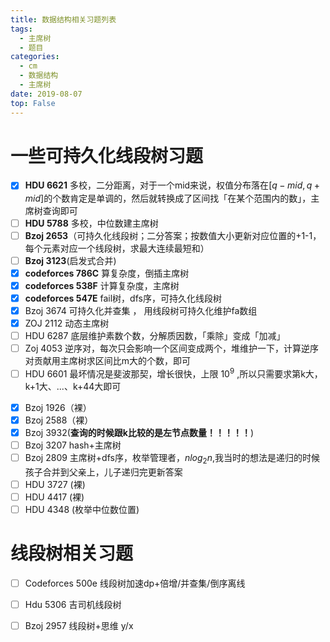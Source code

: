 ```yaml
---
title: 数据结构相关习题列表
tags: 
  - 主席树
  - 题目
categories:
  - cm
  - 数据结构
  - 主席树
date: 2019-08-07
top: False
---
```


# 一些可持久化线段树习题

- [x] **HDU 6621** 多校，二分距离，对于一个mid来说，权值分布落在$[q-mid,q+mid]$的个数肯定是单调的，然后就转换成了区间找「在某个范围内的数」，主席树查询即可 
- [ ] **HDU 5788** 多校，中位数建主席树
- [ ] **Bzoj 2653**（可持久化线段树；二分答案；按数值大小更新对应位置的+1\-1，每个元素对应一个线段树，求最大连续最短和）
- [ ] **Bzoj 3123**(启发式合并)
- [x] **codeforces 786C** 算复杂度，倒插主席树
- [x] **codeforces 538F** 计算复杂度，主席树
- [x] **codeforces 547E** fail树，dfs序，可持久化线段树
- [x] Bzoj 3674 可持久化并查集 ， 用线段树可持久化维护fa数组
- [x] ZOJ 2112 动态主席树
- [ ] HDU 6287 底层维护素数个数，分解质因数，「乘除」变成「加减」
- [ ] Zoj 4053 逆序对，每次只会影响一个区间变成两个，堆维护一下，计算逆序对贡献用主席树求区间比m大的个数，即可
- [ ] HDU 6601 最坏情况是斐波那契，增长很快，上限 $10^{9}$ ,所以只需要求第k大，k+1大、...、k+44大即可
<!-- more -->
- [x] Bzoj 1926（裸）
- [x] Bzoj 2588（裸）
- [x] Bzoj 3932(**查询的时候跟k比较的是左节点数量！！！！！**)
- [ ] Bzoj 3207 hash+主席树
- [ ] Bzoj 2809 主席树+dfs序，枚举管理者，$nlog_{2}n$,我当时的想法是递归的时候孩子合并到父亲上，儿子递归完更新答案
- [ ] HDU 3727 (裸)
- [ ] HDU 4417 (裸)
- [ ] HDU 4348 (枚举中位数位置)

# 线段树相关习题

- [ ] Codeforces 500e 线段树加速dp+倍增/并查集/倒序离线
- [ ] Hdu 5306 吉司机线段树
- [ ] Bzoj 2957 线段树+思维 y/x


